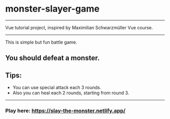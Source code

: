 # monster-slayer-game
____

Vue tutorial project, inspired by Maximilian Schwarzmüller Vue course.
____

This is simple but fun battle game. 

## You should defeat a monster.

## Tips:

- You can use special attack each 3 rounds. 
- Also you can heal each 2 rounds, starting from round 3.
____

### Play here: https://slay-the-monster.netlify.app/
